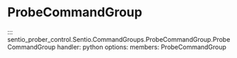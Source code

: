 # ProbeCommandGroup

::: sentio_prober_control.Sentio.CommandGroups.ProbeCommandGroup.ProbeCommandGroup
handler: python
	options:
		members:
			ProbeCommandGroup
